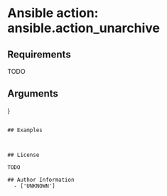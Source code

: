 # Ansible action: ansible.action_unarchive





## Requirements

TODO

## Arguments

}
```

## Examples



## License

TODO

## Author Information
  - ['UNKNOWN']

